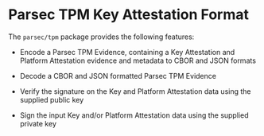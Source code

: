 # Parsec TPM Key Attestation Format

The `parsec/tpm` package provides the following features:

* Encode a Parsec TPM Evidence, containing a Key Attestation and Platform Attestation 
evidence and metadata to CBOR and JSON formats

* Decode a CBOR and JSON formatted Parsec TPM Evidence

* Verify the signature on the Key and Platform Attestation data using the supplied public key

* Sign the input Key and/or Platform Attestation data using the supplied private key

